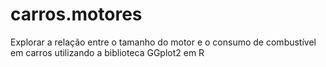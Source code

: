 # carros.motores
 Explorar a relação entre o tamanho do motor e o consumo de combustível em carros utilizando a biblioteca GGplot2 em R
